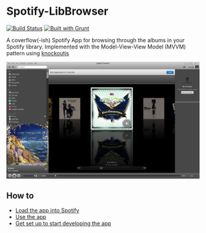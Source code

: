Spotify-LibBrowser
==================

[![Build Status](https://travis-ci.org/ianreah/Spotify-LibBrowser.png?branch=master)](https://travis-ci.org/ianreah/Spotify-LibBrowser)
[![Built with Grunt](https://cdn.gruntjs.com/builtwith.png)](http://gruntjs.com/)

A coverflow(-ish) Spotify App for browsing through the albums in your Spotify library.  Implemented with the Model-View-View Model (MVVM) pattern using [knockoutjs](http://knockoutjs.com/)

![Spotify LibBrowser screenshot](https://github.com/ianreah/Spotify-LibBrowser/raw/master/screenshot.png)

## How to
* [Load the app into Spotify](https://github.com/ianreah/Spotify-LibBrowser/wiki/Loading-the-app-into-Spotify)
* [Use the app](https://github.com/ianreah/Spotify-LibBrowser/wiki/Use)
* [Get set up to start developing the app](https://github.com/ianreah/Spotify-LibBrowser/wiki/Setting-up-to-develop-the-app)
